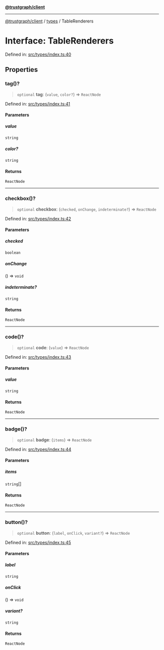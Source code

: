 [**@trustgraph/client**](../../README.md)

***

[@trustgraph/client](../../README.md) / [types](../README.md) / TableRenderers

# Interface: TableRenderers

Defined in: [src/types/index.ts:40](https://github.com/trustgraph-ai/trustgraph-ts-client/blob/9a2bad46722f27bb783391eed1d9289614cc905a/src/types/index.ts#L40)

## Properties

### tag()?

> `optional` **tag**: (`value`, `color?`) => `ReactNode`

Defined in: [src/types/index.ts:41](https://github.com/trustgraph-ai/trustgraph-ts-client/blob/9a2bad46722f27bb783391eed1d9289614cc905a/src/types/index.ts#L41)

#### Parameters

##### value

`string`

##### color?

`string`

#### Returns

`ReactNode`

***

### checkbox()?

> `optional` **checkbox**: (`checked`, `onChange`, `indeterminate?`) => `ReactNode`

Defined in: [src/types/index.ts:42](https://github.com/trustgraph-ai/trustgraph-ts-client/blob/9a2bad46722f27bb783391eed1d9289614cc905a/src/types/index.ts#L42)

#### Parameters

##### checked

`boolean`

##### onChange

() => `void`

##### indeterminate?

`string`

#### Returns

`ReactNode`

***

### code()?

> `optional` **code**: (`value`) => `ReactNode`

Defined in: [src/types/index.ts:43](https://github.com/trustgraph-ai/trustgraph-ts-client/blob/9a2bad46722f27bb783391eed1d9289614cc905a/src/types/index.ts#L43)

#### Parameters

##### value

`string`

#### Returns

`ReactNode`

***

### badge()?

> `optional` **badge**: (`items`) => `ReactNode`

Defined in: [src/types/index.ts:44](https://github.com/trustgraph-ai/trustgraph-ts-client/blob/9a2bad46722f27bb783391eed1d9289614cc905a/src/types/index.ts#L44)

#### Parameters

##### items

`string`[]

#### Returns

`ReactNode`

***

### button()?

> `optional` **button**: (`label`, `onClick`, `variant?`) => `ReactNode`

Defined in: [src/types/index.ts:45](https://github.com/trustgraph-ai/trustgraph-ts-client/blob/9a2bad46722f27bb783391eed1d9289614cc905a/src/types/index.ts#L45)

#### Parameters

##### label

`string`

##### onClick

() => `void`

##### variant?

`string`

#### Returns

`ReactNode`
